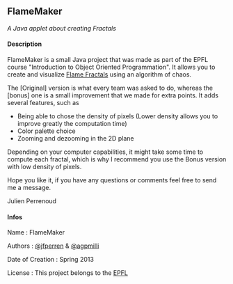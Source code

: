 ## FlameMaker

*A Java applet about creating Fractals*

#### Description

FlameMaker is a small Java project that was made as part of the EPFL course "Introduction to Object Oriented Programmation". It allows you to create and visualize [Flame Fractals](http://en.wikipedia.org/wiki/Fractal_flame) using an algorithm of chaos. 

The \[Original\] version is what every team was asked to do, whereas the \[bonus\] one is a small improvement that we made for extra points. It adds several features, such as
* Being able to chose the density of pixels (Lower density allows you to improve greatly the computation time)
* Color palette choice
* Zooming and dezooming in the 2D plane

Depending on your computer capabilities, it might take some time to compute each fractal, which is why I recommend you use the Bonus version with low density of pixels.

Hope you like it, if you have any questions or comments feel free to send me a message.

Julien Perrenoud

#### Infos

Name : FlameMaker

Authors : [@jfperren](https://github.com/jfperren) & [@agpmilli](https://github.com/jfperren)

Date of Creation : Spring 2013

License : This project belongs to the [EPFL](http://www.epfl.ch/)
